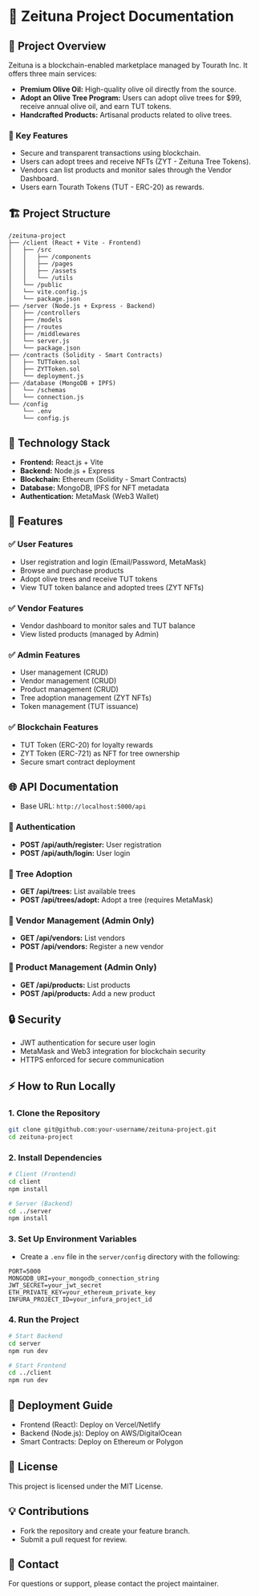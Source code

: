 # 🌿 Zeituna Project Documentation

## 📌 Project Overview

Zeituna is a blockchain-enabled marketplace managed by Tourath Inc. It offers three main services:

- **Premium Olive Oil:** High-quality olive oil directly from the source.
- **Adopt an Olive Tree Program:** Users can adopt olive trees for $99, receive annual olive oil, and earn TUT tokens.
- **Handcrafted Products:** Artisanal products related to olive trees.

### 🎯 Key Features

- Secure and transparent transactions using blockchain.
- Users can adopt trees and receive NFTs (ZYT - Zeituna Tree Tokens).
- Vendors can list products and monitor sales through the Vendor Dashboard.
- Users earn Tourath Tokens (TUT - ERC-20) as rewards.

## 🏗️ Project Structure

```
/zeituna-project
├── /client (React + Vite - Frontend)
│   ├── /src
│   │   ├── /components
│   │   ├── /pages
│   │   ├── /assets
│   │   └── /utils
│   └── /public
│   └── vite.config.js
│   └── package.json
├── /server (Node.js + Express - Backend)
│   ├── /controllers
│   ├── /models
│   ├── /routes
│   ├── /middlewares
│   └── server.js
│   └── package.json
├── /contracts (Solidity - Smart Contracts)
│   ├── TUTToken.sol
│   ├── ZYTToken.sol
│   └── deployment.js
├── /database (MongoDB + IPFS)
│   └── /schemas
│   └── connection.js
└── /config
    └── .env
    └── config.js
```

## 🔧 Technology Stack

- **Frontend:** React.js + Vite
- **Backend:** Node.js + Express
- **Blockchain:** Ethereum (Solidity - Smart Contracts)
- **Database:** MongoDB, IPFS for NFT metadata
- **Authentication:** MetaMask (Web3 Wallet)

## 🚀 Features

### ✅ User Features

- User registration and login (Email/Password, MetaMask)
- Browse and purchase products
- Adopt olive trees and receive TUT tokens
- View TUT token balance and adopted trees (ZYT NFTs)

### ✅ Vendor Features

- Vendor dashboard to monitor sales and TUT balance
- View listed products (managed by Admin)

### ✅ Admin Features

- User management (CRUD)
- Vendor management (CRUD)
- Product management (CRUD)
- Tree adoption management (ZYT NFTs)
- Token management (TUT issuance)

### ✅ Blockchain Features

- TUT Token (ERC-20) for loyalty rewards
- ZYT Token (ERC-721) as NFT for tree ownership
- Secure smart contract deployment

## 🌐 API Documentation

- Base URL: `http://localhost:5000/api`

### 📍 Authentication

- **POST /api/auth/register:** User registration
- **POST /api/auth/login:** User login

### 📍 Tree Adoption

- **GET /api/trees:** List available trees
- **POST /api/trees/adopt:** Adopt a tree (requires MetaMask)

### 📍 Vendor Management (Admin Only)

- **GET /api/vendors:** List vendors
- **POST /api/vendors:** Register a new vendor

### 📍 Product Management (Admin Only)

- **GET /api/products:** List products
- **POST /api/products:** Add a new product

## 🔒 Security

- JWT authentication for secure user login
- MetaMask and Web3 integration for blockchain security
- HTTPS enforced for secure communication

## ⚡ How to Run Locally

### 1. Clone the Repository

```bash
git clone git@github.com:your-username/zeituna-project.git
cd zeituna-project
```

### 2. Install Dependencies

```bash
# Client (Frontend)
cd client
npm install

# Server (Backend)
cd ../server
npm install
```

### 3. Set Up Environment Variables

- Create a `.env` file in the `server/config` directory with the following:

```
PORT=5000
MONGODB_URI=your_mongodb_connection_string
JWT_SECRET=your_jwt_secret
ETH_PRIVATE_KEY=your_ethereum_private_key
INFURA_PROJECT_ID=your_infura_project_id
```

### 4. Run the Project

```bash
# Start Backend
cd server
npm run dev

# Start Frontend
cd ../client
npm run dev
```

## 🚀 Deployment Guide

- Frontend (React): Deploy on Vercel/Netlify
- Backend (Node.js): Deploy on AWS/DigitalOcean
- Smart Contracts: Deploy on Ethereum or Polygon

## 📌 License

This project is licensed under the MIT License.

## 💡 Contributions

- Fork the repository and create your feature branch.
- Submit a pull request for review.

## 📩 Contact

For questions or support, please contact the project maintainer.
